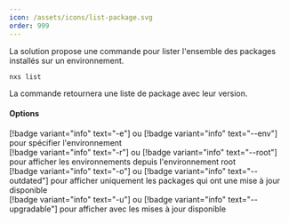 ```yaml
---
icon: /assets/icons/list-package.svg
order: 999
---
```

La solution propose une commande pour lister l'ensemble des packages installés sur un environnement.

```console
nxs list
```

La commande retournera une liste de package avec leur version.
<br>

#### Options

[!badge variant="info" text="-e"] ou [!badge variant="info" text="--env"] pour spécifier l'environnement<br>
[!badge variant="info" text="-r"] ou [!badge variant="info" text="--root"] pour afficher les environnements depuis l'environnement root<br>
[!badge variant="info" text="-o"] ou [!badge variant="info" text="--outdated"] pour afficher uniquement les packages qui ont une mise à jour disponible<br>
[!badge variant="info" text="-u"] ou [!badge variant="info" text="--upgradable"] pour afficher avec les mises à jour disponible<br>